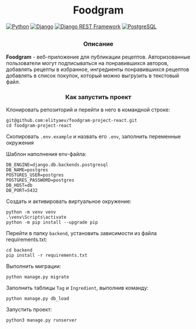 <h1 align="center">Foodgram</h1>

[![Python](https://img.shields.io/badge/-Python-464646?style=flat-square&logo=Python)](https://www.python.org/)
[![Django](https://img.shields.io/badge/-Django-464646?style=flat-square&logo=Django)](https://www.djangoproject.com/)
[![Django REST Framework](https://img.shields.io/badge/-Django%20REST%20Framework-464646?style=flat-square&logo=Django%20REST%20Framework)](https://www.django-rest-framework.org/)
[![PostgreSQL](https://img.shields.io/badge/-PostgreSQL-464646?style=flat-square&logo=PostgreSQL)](https://www.postgresql.org/)
<h2 align="center">
  
  
</h2>

<h3 align="center">Описание</h3>

**Foodgram**  - веб-приложение для публикации рецептов. Авторизованные пользователи могут подписываться 
на понравившихся авторов, добавлять рецепты в избранное, ингредиенты понравившихся рецептов добавлять 
в список покупок, который можно выгрузить в текстовый файл.   

<h3 align="center">Как запустить проект</h3>

Клонировать репозиторий и перейти в него в командной строке:
```
git@github.com:elityaev/foodgram-project-react.git
cd foodgram-project-react
```
Cкопировать `.env.example` и назвать его `.env`, заполнить переменные окружения

Шаблон наполнения env-файла:
```
DB_ENGINE=django.db.backends.postgresql
DB_NAME=postgres
POSTGRES_USER=postgres
POSTGRES_PASSWORD=postgres
DB_HOST=db
DB_PORT=5432
```
Cоздать и активировать виртуальное окружение:

```
python -m venv venv
.\venv\Scripts\activate
python -m pip install --upgrade pip
```
Перейти в папку `backend`, установить зависимости из файла requirements.txt:

```
cd backend
pip install -r requirements.txt
```
Выполнить миграции:

```
python manage.py migrate
```
Заполнить таблицы `Tag` и `Ingredient`, выполнив команду:
```
python manage.py db_load
```
Запустить проект:

```
python3 manage.py runserver
```